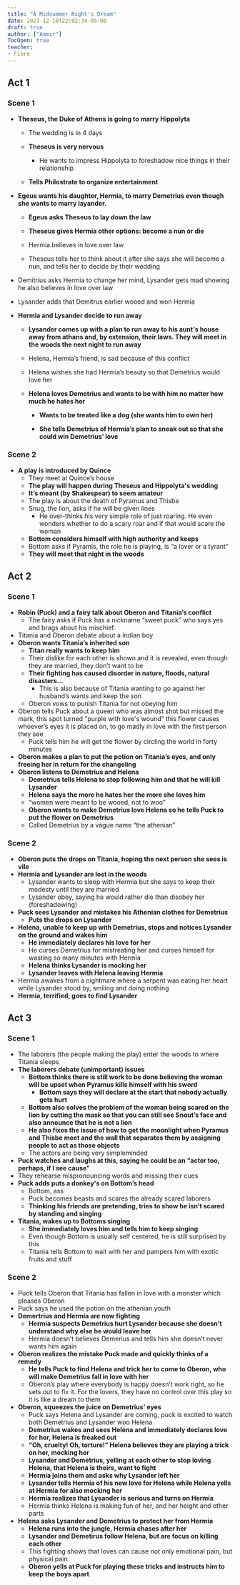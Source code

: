 ```yaml
---
title: "A Midsummer Night's Dream"
date: 2023-12-10T22:02:34-05:00
draft: true
author: ["Aamir"]
TocOpen: true
teacher:
- Fiore
---
```


## Act 1

### Scene 1

- **Theseus, the Duke of Athens is going to marry Hippolyta**

    - The wedding is in 4 days

    - **Theseus is very nervous**

        - He wants to impress Hippolyta to foreshadow nice things in their relationship

    - **Tells Philostrate to    organize entertainment**

- **Egeus wants his daughter, Hermia, to marry Demetrius even though she wants to marry layander.** 

    - **Egeus asks Theseus to lay down the law**

    - **Theseus gives Hermia other options: become a nun or die**

    - Hermia believes in love over law

    - Theseus tells her to think about it after she says she will become a nun, and tells her to decide by their wedding

- Demitrius asks Hermia to change her mind, Lysander gets mad showing he also believes in love over law

- Lysander adds that Demitrus earlier wooed and won Hermia

- **Hermia and Lysander decide to run away**

    - **Lysander comes up with a plan to run away to his aunt's house away from athans and, by extension, their laws. They will meet in the woods the next night to run away**

    - Helena, Hermia’s friend, is sad because of this conflict

    - Helena wishes she had Hermia’s beauty so that Demetrius would love her

    - **Helena loves Demetrius and wants to be with him no matter how much he hates her**

        - **Wants to be treated like a dog (she wants him to own her)**

        - **She tells Demetrius of Hermia’s plan to sneak out so that she could win Demetrius’ love**

### Scene 2

- **A play is introduced by Quince**
    - They meet at Quince’s house
    - **The play will happen during Theseus and Hippolyta's wedding**
    - **It’s meant (by Shakespear) to seem amateur**
    - The play is about the death of Pyramus and Thisbe
    - Snug, the lion, asks if he will be given lines
        - He over-thinks his very simple role of just roaring. He even wonders whether to do a scary roar and if that would scare the woman
    - **Bottom considers himself with high authority and keeps** 
    - Bottom asks if Pyramis, the role he is playing, is “a lover or a tyrant”
    - **They will meet that night in the woods**

## Act 2

### Scene 1

- **Robin (Puck) and a fairy talk about Oberon and Titania’s conflict**
    - The fairy asks if Puck has a nickname “sweet puck” who says yes and brags about his mischief.
- Titania and Oberon debate about a Indian boy
- **Oberon wants Titania’s inherited son**
    - **Titan really wants to keep him**
    - Their dislike for each other is shown and it is revealed, even though they are married, they don’t want to be
    - **Their fighting has caused disorder in nature, floods, natural disasters...**
        - This is also because of Titania wanting to go against her husband’s wants and keep the son
    - Oberon vows to punish Titania for not obeying him
- Oberon tells Puck about a queen who was almost shot but missed the mark, this spot turned “purple with love's wound” this flower causes whoever’s eyes it is placed on, to go madly in love with the first person they see
    - Puck tells him he will get the flower by circling the world in forty minutes
- **Oberon makes a plan to put the potion on Titania’s eyes, and only freeing her in return for the changeling**
- **Oberon listens to Demetrius and Helena**
    - **Demetrius tells Helena to stop following him and that he will kill Lysander**
    - **Helena says the more he hates her the more she loves him**
    - “women were meant to be wooed, not to woo”
    - **Oberon wants to make Demetrius love Helena so he tells Puck to put the flower on Demetrius**
    - Called Demetrius by a vague name “the athenian”

### Scene 2

- **Oberon puts the drops on Titania, hoping the next person she sees is vile**
- **Hermia and Lysander are lost in the woods**
    - Lysander wants to sleep with Hermia but she says to keep their modesty until they are married
    - Lysander obey, saying he would rather die than disobey her (foreshadowing)
- **Puck sees Lysander and mistakes his Athenian clothes for Demetrius**
    - **Puts the drops on Lysander**
- **Helena, unable to keep up with Demetrius, stops and notices Lysander on the ground and wakes him**
    - **He immediately declares his love for her**
    - He curses Demetrius for mistreating her and curses himself for wasting so many minutes with Hermia
    - **Helena thinks Lysander is mocking her**
    - **Lysander leaves with Helena leaving Hermia**
- Hermia awakes from a nightmare where a serpent was eating her heart while Lysander stood by, smiling and doing nothing
- **Hermia, terrified, goes to find Lysander**

## Act 3

### Scene 1

- The laborers (the people making the play) enter the woods to where Titania sleeps
- **The laborers debate (unimportant) issues**
    - **Bottom thinks there is still work to be done believing the woman will be upset when Pyramus kills himself with his sword**
        - **Bottom says they will declare at the start that nobody actually gets hurt**
    - **Bottom also solves the problem of the woman being scared on the lion by cutting the mask so that you can still see Snout’s face and also announce that he is not a lion**
    - **He also fixes the issue of how to get the moonlight when Pyramus and Thisbe meet and the wall that separates them by assigning people to act as those objects**
    - The actors are being very simpleminded
- **Puck watches and laughs at this, saying he could be an “actor too, perhaps, if I see cause”**
- They rehearse mispronouncing words and missing their cues
- **Puck adds puts a donkey's on Bottom’s head**
    - Bottom, ass
    - Puck becomes beasts and scares the already scared laborers
    - **Thinking his friends are pretending, tries to show he isn’t scared by standing and singing**
- **Titania, wakes up to Bottoms singing**
    - **She immediately loves him and tells him to keep singing**
    - Even though Bottom is usually self centered, he is still surprised by this
    - Titania tells Bottom to wait with her and pampers him with exotic fruits and stuff

### Scene 2

- Puck tells Oberon that Titania has fallen in love with a monster which pleases Oberon
- Puck says he used the potion on the athenian youth
- **Demertrius and Hermia are now fighting**
    - **Hermia suspects Demetrius hurt Lysander because she doesn’t understand why else he would leave her**
    - Hermia doesn’t believes Demerius and tells him she doesn’t never wants him again
- **Oberon realizes the mistake Puck made and quickly thinks of a remedy**
    - **He tells Puck to find Helena and trick her to come to Oberon, who will make Demetrius fall in love with her**
    - Oberon’s play where everybody is happy doesn’t work right, so he sets out to fix it. For the lovers, they have no control over this play so it is like a dream to them
- **Oberon, squeezes the juice on Demetrius’ eyes**
    - Puck says Helena and Lysander are coming, puck is excited to watch both Demetrius and Lysander woo Helena
    - **Demetrius wakes and sees Helena and immediately declares love for her, Helena is freaked out**
    -    **“Oh, cruelty! Oh, torture!” Helena believes they are playing a trick on her, mocking her** 
    - **Lysander and Demetrius, yelling at each other to stop loving Helena, that Helena is theirs, want to fight**
    - **Hermia joins them and asks why Lysander left her**
    - **Lysander tells Hermia of his new love for Helena while Helena yells at Hermia for also mocking her**
    - **Hermia realizes that Lysander is serious and turns on Hermia**
    - Hermia thinks Helena is making fun of her, and her height and other parts
- **Helena asks Lysander and Demetrius to protect her from Hermia**
    - **Helena runs into the jungle, Hermia chases after her**
    - **Lysander and Demetirus follow Helena, but are focus on killing each other**
    - This fighting shows that loves can cause not only emotional pain, but physical pain
    - **Oberon yells at Puck for playing these tricks and instructs him to keep the boys apart**



